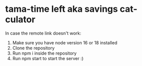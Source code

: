 # tama-time left aka savings cat-culator
In case the remote link doesn't work:
1. Make sure you have node version 16 or 18 installed
2. Clone the repository
3. Run npm i inside the repository
4. Run npm start to start the server :)
